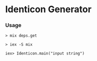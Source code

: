 # Identicon Generator

### Usage
`> mix deps.get`

`> iex -S mix`

`iex> Identicon.main("input string")`


